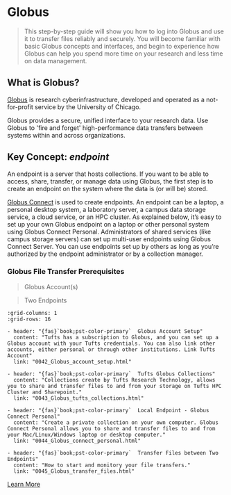 # Globus

> This step-by-step guide will show you how to log into Globus and use it to transfer files reliably and securely. You will become familiar with basic Globus concepts and interfaces, and begin to experience how Globus can help you spend more time on your research and less time on data management.

## What is Globus?

[Globus](https://www.globus.org/) is research cyberinfrastructure, developed and operated as a not-for-profit service by the University of Chicago.

Globus provides a secure, unified interface to your research data. Use Globus to 'fire and forget' high-performance data transfers between systems within and across organizations.

## Key Concept: *endpoint*

An endpoint is a server that hosts collections. If you want to be able to access, share, transfer, or manage data using Globus, the first  step is to create an endpoint on the system where the data is (or will be) stored.

[Globus Connect](https://www.globus.org/globus-connect) is used to create endpoints. An endpoint can be a laptop, a personal desktop system, a laboratory server, a campus data storage service, a cloud service, or an HPC cluster. As explained below, it’s easy to set up your own Globus endpoint on a laptop or other personal system using  Globus Connect Personal. Administrators of shared services (like campus  storage servers) can set up multi-user endpoints using Globus Connect Server. You can use endpoints set up by others as long as you’re  authorized by the endpoint administrator or by a collection manager. 

### Globus File Transfer Prerequisites
> Globus Account(s)

> Two Endpoints


```{gallery-grid}
:grid-columns: 1
:grid-rows: 16

- header: "{fas}`book;pst-color-primary`  Globus Account Setup"
  content: "Tufts has a subscription to Globus, and you can set up a Globus account with your Tufts credentials. You can also link other accounts, either personal or through other institutions. Link Tufts Account"
  link: "0042_Globus_account_setup.html"

- header: "{fas}`book;pst-color-primary`  Tufts Globus Collections"
  content: "Collections create by Tufts Research Technology, allows you to share and transfer files to and from your storage on Tufts HPC Cluster and Sharepoint."
  link: "0043_Globus_tufts_collections.html"

- header: "{fas}`book;pst-color-primary`  Local Endpoint - Globus Connect Personal"
  content: "Create a private collection on your own computer. Globus Connect Personal allows you to share and transfer files to and from your Mac/Linux/Windows laptop or desktop computer."
  link: "0044_Globus_connect_personal.html"

- header: "{fas}`book;pst-color-primary`  Transfer Files between Two Endpoints"
  content: "How to start and monitory your file transfers."
  link: "0045_Globus_transfer_files.html"

```

[Learn More](https://docs.globus.org/guides/tutorials/manage-files/transfer-files/)
